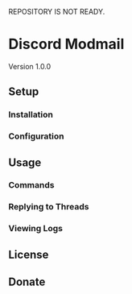REPOSITORY IS NOT READY.

# Discord Modmail
Version 1.0.0 
## Setup

### Installation

### Configuration

## Usage

### Commands

### Replying to Threads

### Viewing Logs

## License

## Donate
